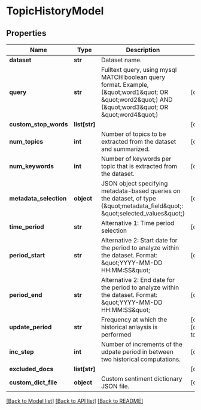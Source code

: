 # TopicHistoryModel

## Properties
Name | Type | Description | Notes
------------ | ------------- | ------------- | -------------
**dataset** | **str** | Dataset name. | 
**query** | **str** | Fulltext query, using mysql MATCH boolean query format. Example, (\&quot;word1\&quot; OR \&quot;word2\&quot;) AND (\&quot;word3\&quot; OR \&quot;word4\&quot;) | [optional] 
**custom_stop_words** | **list[str]** |  | [optional] 
**num_topics** | **int** | Number of topics to be extracted from the dataset and summarized. | [optional] 
**num_keywords** | **int** | Number of keywords per topic that is extracted from the dataset. | [optional] 
**metadata_selection** | **object** | JSON object specifying metadata-based queries on the dataset, of type {\&quot;metadata_field\&quot;: \&quot;selected_values\&quot;} | [optional] 
**time_period** | **str** | Alternative 1: Time period selection | [optional] 
**period_start** | **str** | Alternative 2: Start date for the period to analyze within the dataset. Format: \&quot;YYYY-MM-DD HH:MM:SS\&quot;  | [optional] 
**period_end** | **str** | Alternative 2: End date for the period to analyze within the dataset. Format: \&quot;YYYY-MM-DD HH:MM:SS\&quot;  | [optional] 
**update_period** | **str** | Frequency at which the historical anlaysis is performed | [optional] [default to 'd']
**inc_step** | **int** | Number of increments of the udpate period in between two historical computations. | [optional] 
**excluded_docs** | **list[str]** |  | [optional] 
**custom_dict_file** | **object** | Custom sentiment dictionary JSON file. | [optional] 

[[Back to Model list]](../README.md#documentation-for-models) [[Back to API list]](../README.md#documentation-for-api-endpoints) [[Back to README]](../README.md)


